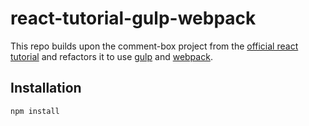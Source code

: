 # react-tutorial-gulp-webpack

This repo builds upon the comment-box project from the [official react tutorial](http://facebook.github.io/react/docs/tutorial.html) and refactors it to use [gulp](http://gulpjs.com/) and [webpack](http://webpack.github.io/).


## Installation

```
npm install
```
